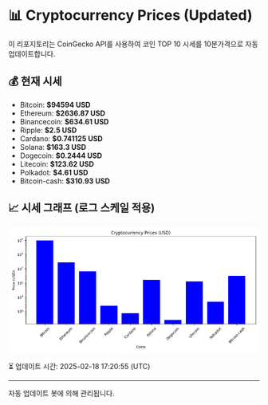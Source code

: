 
# 📊 Cryptocurrency Prices (Updated)

이 리포지토리는 CoinGecko API를 사용하여 코인 TOP 10 시세를 10분가격으로 자동 업데이트합니다.

## 💰 현재 시세
- Bitcoin: **$94594 USD**
- Ethereum: **$2636.87 USD**
- Binancecoin: **$634.61 USD**
- Ripple: **$2.5 USD**
- Cardano: **$0.741125 USD**
- Solana: **$163.3 USD**
- Dogecoin: **$0.2444 USD**
- Litecoin: **$123.62 USD**
- Polkadot: **$4.61 USD**
- Bitcoin-cash: **$310.93 USD**

## 📈 시세 그래프 (로그 스케일 적용)
![Crypto Prices](crypto_prices.png)

⏳ 업데이트 시간: 2025-02-18 17:20:55 (UTC)

---
자동 업데이트 봇에 의해 관리됩니다.
